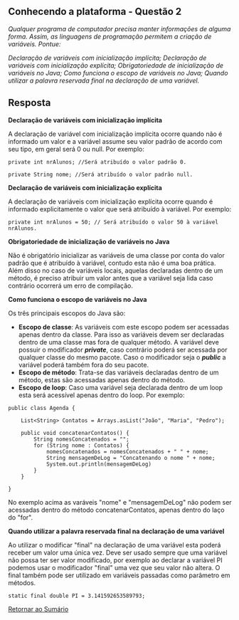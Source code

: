 <h2>Conhecendo a plataforma - Questão 2</h2>

*Qualquer programa de computador precisa manter informações de alguma forma. Assim, as linguagens de programação permitem a criação de variáveis. Pontue:*

*Declaração de variáveis com inicialização implícita;*
*Declaração de variáveis com inicialização explícita;*
*Obrigatoriedade de inicialização de variáveis no Java;*
*Como funciona o escopo de variáveis no Java;*
*Quando utilizar a palavra reservada final na declaração de uma variável.*

<h2>Resposta</h2>

**Declaração de variáveis com inicialização implícita**

A declaração de variável com inicialização implícita ocorre quando não é informado um valor
e a variável assume seu valor padrão de acordo com seu tipo, em geral será 0 ou null. Por
exemplo:
```
private int nrAlunos; //Será atribuído o valor padrão 0.
```
```
private String nome; //Será atribuído o valor padrão null.
```

**Declaração de variáveis com inicialização explícita**

A declaração de variáveis com inicialização explícita ocorre quando é informado explicitamente
o valor que será atribuído à variável. Por exemplo:

```
private int nrAlunos = 50; // Será atribuído o valor 50 à variável nrAlunos.
```

**Obrigatoriedade de inicialização de variáveis no Java**

Não é obrigatório inicializar as variáveis de uma classe por conta do valor padrão que é
atribuído à variável, contudo esta não é uma boa prática. 
Além disso no caso de variáveis locais, aquelas declaradas dentro de um método,
é preciso atribuir um valor antes que a variável seja lida caso contrário ocorrerá um erro 
de compilação.  

**Como funciona o escopo de variáveis no Java**

Os três principais escopos do Java são:

 - **Escopo de classe**: As variáveis com este escopo podem ser acessadas apenas dentro da
  classe. Para isso as variáveis devem ser declaradas dentro de uma classe mas fora de qualquer
  método. A variável deve possuir o modificador ***private***, caso contrário poderá ser
  acessada por qualquer classe do mesmo pacote. Caso o modificador seja o ***public*** a 
  variável poderá também fora do seu pacote. 
 - **Escopo de método**: Trata-se das variáveis declaradas dentro de um método, estas são
  acessadas apenas dentro do método.
 - **Escopo de loop**: Caso uma variável seja declarada dentro de um loop esta será acessível
 apenas dentro do loop. Por exemplo:

```
public class Agenda {

    List<String> Contatos = Arrays.asList("João", "Maria", "Pedro");

    public void concatenarContatos() {
        String nomesConcatenados = "";
        for (String nome : Contatos) {            
            nomesConcatenados = nomesConcatenados + " " + nome;
            String mensagemDeLog = "Concatenando o nome " + nome;
            System.out.println(mensagemDeLog)
        }        
    }

}
```

No exemplo acima as varáveis "nome" e "mensagemDeLog" não podem ser acessadas dentro do 
método concatenarContatos, apenas dentro do laço do "for".

**Quando utilizar a palavra reservada final na declaração de uma variável**

Ao utilizar o modificar "final" na declaração de uma variável esta poderá receber um valor
uma única vez. Deve ser usado sempre que uma variável não possa ter ser valor modificado, por
exemplo ao declarar a variável PI podemos usar o modificador "final" uma vez que seu valor
não altera. O final também pode ser utilizado em variáveis passadas como parâmetro em métodos.

```
static final double PI = 3.141592653589793;
```

[Retornar ao Sumário](../../../../../../../README.md)